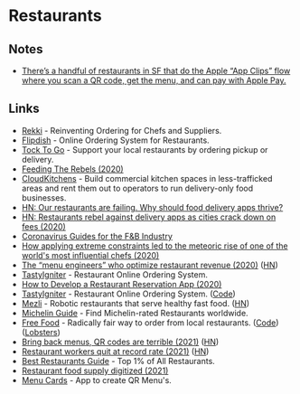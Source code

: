 # Restaurants

## Notes

- [There’s a handful of restaurants in SF that do the Apple “App Clips” flow where you scan a QR code, get the menu, and can pay with Apple Pay.](https://twitter.com/sdamico/status/1381441842676297731)

## Links

- [Rekki](https://rekki.com/en-us/) - Reinventing Ordering for Chefs and Suppliers.
- [Flipdish](https://www.flipdish.com/) - Online Ordering System for Restaurants.
- [Tock To Go](https://www.exploretock.com/) - Support your local restaurants by ordering pickup or delivery.
- [Feeding The Rebels (2020)](https://medium.com/@JeremyDiamond/feeding-the-rebels-6d748b8cfc58)
- [CloudKitchens](https://www.cloudkitchens.com/) - Build commercial kitchen spaces in less-trafficked areas and rent them out to operators to run delivery-only food businesses.
- [HN: Our restaurants are failing. Why should food delivery apps thrive?](https://news.ycombinator.com/item?id=23204225)
- [HN: Restaurants rebel against delivery apps as cities crack down on fees (2020)](https://news.ycombinator.com/item?id=23291170)
- [Coronavirus Guides for the F&B Industry](https://fnbcovidguide.com/)
- [How applying extreme constraints led to the meteoric rise of one of the world's most influential chefs (2020)](https://twitter.com/kevinleeme/status/1291763997595688962)
- [The “menu engineers” who optimize restaurant revenue (2020)](https://thehustle.co/meet-the-menu-engineers-helping-restaurants-retool-during-the-pandemic/) ([HN](https://news.ycombinator.com/item?id=24322607))
- [TastyIgniter](https://tastyigniter.com/) - Restaurant Online Ordering System.
- [How to Develop a Restaurant Reservation App (2020)](https://steelkiwi.com/blog/how-to-develop-a-restaurant-reservation-app/)
- [TastyIgniter](https://tastyigniter.com/) - Restaurant Online Ordering System. ([Code](https://github.com/tastyigniter/TastyIgniter))
- [Mezli](https://www.mezli.com/) - Robotic restaurants that serve healthy fast food. ([HN](https://news.ycombinator.com/item?id=26468204))
- [Michelin Guide](https://guide.michelin.com/en) - Find Michelin-rated Restaurants worldwide.
- [Free Food](https://freefood.is/) - Radically fair way to order from local restaurants. ([Code](https://github.com/noahlevenson/libfood)) ([Lobsters](https://lobste.rs/s/vhxlg5/decentralized_location_aware_p2p))
- [Bring back menus, QR codes are terrible (2021)](https://slate.com/human-interest/2021/06/bring-back-menus-end-qr-codes.html) ([HN](https://news.ycombinator.com/item?id=27671392))
- [Restaurant workers quit at record rate (2021)](https://www.npr.org/2021/07/20/1016081936/low-pay-no-benefits-rude-customers-restaurant-workers-quit-at-record-rate) ([HN](https://news.ycombinator.com/item?id=27894640))
- [Best Restaurants Guide](https://brguide.com/) - Top 1% of All Restaurants.
- [Restaurant food supply digitized (2021)](https://twitter.com/patrick_oshag/status/1458955349734662152?s=20)
- [Menu Cards](https://menu.cards/) - App to create QR Menu's.

